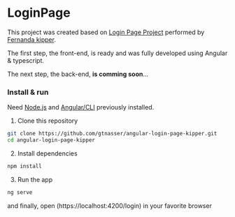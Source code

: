 # LoginPage

This project was created based on [Login Page Project](https://www.youtube.com/watch?v=6qbuuPM_de4) performed by [Fernanda kipper](https://github.com/Fernanda-Kipper).


The first step, the front-end, is ready and was fully developed using Angular & typescript.

The next step, the back-end, **is comming soon**...

### Install & run

Need [Node.js](https://nodejs.org) and [Angular/CLI](https://angular.dev/tools/cli) previously installed.

1. Clone this repository

```sh
git clone https://github.com/gtnasser/angular-login-page-kipper.git
cd angular-login-page-kipper
```

2. Install dependencies

```sh
npm install
```

3. Run the app

```sh
ng serve
```

and finally, open (https://localhost:4200/login) in your favorite browser

